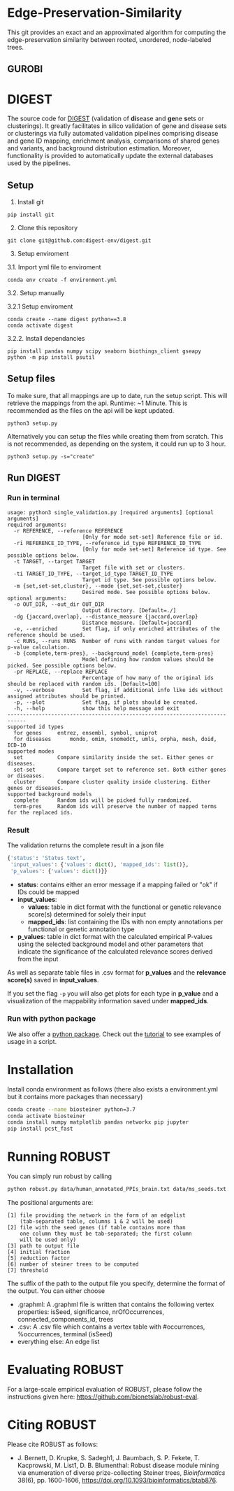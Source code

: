 # Edge-Preservation-Similarity
This git provides an exact and an approximated algorithm for computing the edge-preservation similarity between rooted, unordered, node-labeled trees.

## GUROBI










# DIGEST
The source code for [DIGEST](https://digest-validation.net/) (validation of **di**sease and **ge**ne **s**ets or clus**t**erings). It greatly facilitates in silico validation of gene and disease sets or clusterings via fully automated validation pipelines comprising disease and gene ID mapping, enrichment
analysis, comparisons of shared genes and variants, and background distribution estimation. Moreover, functionality is provided to automatically update the external databases used by the pipelines.

## Setup
1. Install git
```
pip install git
```
2. Clone this repository
```
git clone git@github.com:digest-env/digest.git
```
3. Setup enviroment

3.1. Import yml file to enviroment
```
conda env create -f environment.yml
```
3.2. Setup manually

3.2.1 Setup enviroment
```
conda create --name digest python==3.8
conda activate digest
```
3.2.2. Install dependancies
```
pip install pandas numpy scipy seaborn biothings_client gseapy
python -m pip install psutil
```
## Setup files
To make sure, that all mappings are up to date, run the setup script. This will retrieve the mappings from the api. Runtime: ~1 Minute. This is recommended as the files on the api will be kept updated.
```
python3 setup.py
```
Alternatively you can setup the files while creating them from scratch. This is not recommended, as depending on the system, it could run up to 3 hour.
```
python3 setup.py -s="create"
```
## Run DIGEST
### Run in terminal
```
usage: python3 single_validation.py [required arguments] [optional arguments]
required arguments:
  -r REFERENCE, --reference REFERENCE
                        [Only for mode set-set] Reference file or id. 
  -ri REFERENCE_ID_TYPE, --reference_id_type REFERENCE_ID_TYPE
                        [Only for mode set-set] Reference id type. See possible options below.
  -t TARGET, --target TARGET
                        Target file with set or clusters.
  -ti TARGET_ID_TYPE, --target_id_type TARGET_ID_TYPE
                        Target id type. See possible options below.
  -m {set,set-set,cluster}, --mode {set,set-set,cluster}
                        Desired mode. See possible options below.
optional arguments:
  -o OUT_DIR, --out_dir OUT_DIR
                        Output directory. [Default=./]
  -dg {jaccard,overlap}, --distance_measure {jaccard,overlap}
                        Distance measure. [Default=jaccard]
  -e, --enriched        Set flag, if only enriched attributes of the reference should be used.
  -c RUNS, --runs RUNS  Number of runs with random target values for p-value calculation.
  -b {complete,term-pres}, --background_model {complete,term-pres}
                        Model defining how random values should be picked. See possible options below.
  -pr REPLACE, --replace REPLACE
                        Percentage of how many of the original ids should be replaced with random ids. [Default=100]
  -v, --verbose         Set flag, if additional info like ids without assigned attributes should be printed.
  -p, --plot            Set flag, if plots should be created.
  -h, --help            show this help message and exit
----------------------------------------------------------------------------
supported id types
  for genes		entrez, ensembl, symbol, uniprot
  for diseases		mondo, omim, snomedct, umls, orpha, mesh, doid, ICD-10
supported modes
  set			Compare similarity inside the set. Either genes or diseases.
  set-set		Compare target set to reference set. Both either genes or diseases.
  cluster		Compare cluster quality inside clustering. Either genes or diseases.
supported background models
  complete		Random ids will be picked fully randomized.
  term-pres		Random ids will preserve the number of mapped terms for the replaced ids.
 ```
### Result
The validation returns the complete result in a json file
```python
{'status': 'Status text',
 'input_values': {'values': dict(), 'mapped_ids': list()}, 
 'p_values': {'values': dict()}}
```
- **status**: contains either an error message if a mapping failed or "ok" if IDs could be mapped
- **input_values**:
  - **values**: table in dict format with the functional or genetic relevance score(s) determined for solely their input
  - **mapped_ids**: list containing the IDs with non empty annotations per functional or genetic annotation type
- **p_values**: table in dict format with the calculated empirical P-values using the selected background model and other parameters that indicate the significance of the calculated relevance scores derived from the input

As well as separate table files in .csv format for **p_values** and the **relevance score(s)** saved in **input_values**.

If you set the flag `-p` you will also get plots for each type in **p_value** and a 
visualization of the mappability information saved under **mapped_ids**.
### Run with python package
We also offer a [python package](https://pypi.org/project/biodigest).
Check out the [tutorial](https://github.com/bionetslab/digest-tutorial) to see examples of usage in a script.





# Installation

Install conda environment as follows (there also exists a environment.yml but it contains more packages than necessary)
```bash
conda create --name biosteiner python=3.7
conda activate biosteiner
conda install numpy matplotlib pandas networkx pip jupyter
pip install pcst_fast
```

# Running ROBUST

You can simply run robust by calling
```bash
python robust.py data/human_annotated_PPIs_brain.txt data/ms_seeds.txt ms.graphml 0.25 0.9 30 0.1
```
The positional arguments are:
```
[1] file providing the network in the form of an edgelist 
    (tab-separated table, columns 1 & 2 will be used)
[2] file with the seed genes (if table contains more than 
    one column they must be tab-separated; the first column 
    will be used only)
[3] path to output file
[4] initial fraction
[5] reduction factor
[6] number of steiner trees to be computed
[7] threshold
```

The suffix of the path to the output file you specify, determine the format of the output.
You can either choose
- .graphml: A .graphml file is written that contains the following vertex properties: isSeed, significance, nrOfOccurrences, connected_components_id, trees
- .csv: A .csv file which contains a vertex table with #occurrences, %occurrences, terminal (isSeed) 
- everything else: An edge list

# Evaluating ROBUST

For a large-scale empirical evaluation of ROBUST, please follow the instructions given here: https://github.com/bionetslab/robust-eval.

# Citing ROBUST

Please cite ROBUST as follows:
- J. Bernett, D. Krupke, S. Sadegh1, J. Baumbach, S. P. Fekete, T. Kacprowski, M. List1, D. B. Blumenthal: Robust disease module mining via enumeration of diverse prize-collecting Steiner trees, *Bioinformatics* 38(6), pp. 1600-1606, https://doi.org/10.1093/bioinformatics/btab876.
